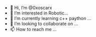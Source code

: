 - 👋 Hi, I’m @0xoscarx
- 👀 I’m interested in Robotic...
- 🌱 I’m currently learning c++ paython  ...
- 💞️ I’m looking to collaborate on ...
- 📫 How to reach me ...

<!---
0xoscarx/0xoscarx is a ✨ special ✨ repository because its `README.md` (this file) appears on your GitHub profile.
You can click the Preview link to take a look at your changes.
--->
